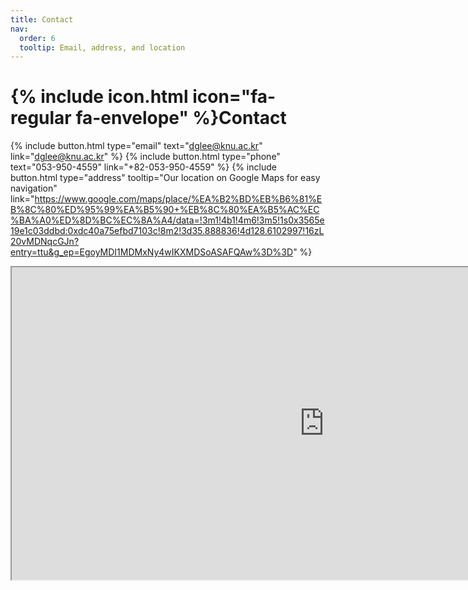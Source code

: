 ```yaml
---
title: Contact
nav:
  order: 6
  tooltip: Email, address, and location
---
```


# {% include icon.html icon="fa-regular fa-envelope" %}Contact


{%
  include button.html
  type="email"
  text="dglee@knu.ac.kr"
  link="dglee@knu.ac.kr"
%}
{%
  include button.html
  type="phone"
  text="053-950-4559"
  link="+82-053-950-4559"
%}
{%
  include button.html
  type="address"
  tooltip="Our location on Google Maps for easy navigation"
  link="https://www.google.com/maps/place/%EA%B2%BD%EB%B6%81%EB%8C%80%ED%95%99%EA%B5%90+%EB%8C%80%EA%B5%AC%EC%BA%A0%ED%8D%BC%EC%8A%A4/data=!3m1!4b1!4m6!3m5!1s0x3565e19e1c03ddbd:0xdc40a75efbd7103c!8m2!3d35.888836!4d128.6102997!16zL20vMDNqcGJn?entry=ttu&g_ep=EgoyMDI1MDMxNy4wIKXMDSoASAFQAw%3D%3D"
%}

<iframe src="https://www.google.com/maps/embed?pb=!1m18!1m12!1m3!1d3232.374591589482!2d128.60771941161187!3d35.888840318426574!2m3!1f0!2f0!3f0!3m2!1i1024!2i768!4f13.1!3m3!1m2!1s0x3565e19e1c03ddbd%3A0xdc40a75efbd7103c!2z6rK967aB64yA7ZWZ6rWQIOuMgOq1rOy6oO2NvOyKpA!5e0!3m2!1sko!2skr!4v1742453982930!5m2!1sko!2skr" width="1000" height="500" style="border:10;" allowfullscreen="" loading="lazy" referrerpolicy="no-referrer-when-downgrade"></iframe>

